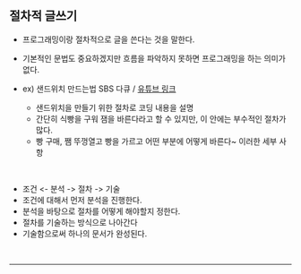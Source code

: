 ## 절차적 글쓰기
- 프로그래밍이랑 절차적으로 글을 쓴다는 것을 말한다.

- 기본적인 문법도 중요하겠지만 흐름을 파악하지 못하면 프로그래밍을 하는 의미가 없다.

- ex) 샌드위치 만드는법 SBS 다큐 / [유튜브 링크](https://www.youtube.com/watch?v=I5cq54MFQCo)
  - 샌드위치을 만들기 위한 절차로 코딩 내용을 설명
  - 간단히 식빵을 구워 잼을 바른다라고 할 수 있지만, 이 안에는 부수적인 절차가 많다.
  - 빵 구매, 쨈 뚜껑열고 빵을 가르고 어떤 부분에 어떻게 바른다~ 이러한 세부 사항
 <br>

 - 조건 <- 분석 -> 절차 -> 기술
  - 조건에 대해서 먼저 분석을 진행한다.
  - 분석을 바탕으로 절차를 어떻게 해야할지 정한다.
  - 절차를 기술하는 방식으로 나아간다
  - 기술함으로써 하나의 문서가 완성된다.
<br>
<hr>
<br>

